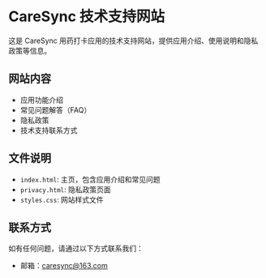 # CareSync 技术支持网站

这是 CareSync 用药打卡应用的技术支持网站，提供应用介绍、使用说明和隐私政策等信息。

## 网站内容

- 应用功能介绍
- 常见问题解答（FAQ）
- 隐私政策
- 技术支持联系方式

## 文件说明

- `index.html`: 主页，包含应用介绍和常见问题
- `privacy.html`: 隐私政策页面
- `styles.css`: 网站样式文件

## 联系方式

如有任何问题，请通过以下方式联系我们：
- 邮箱：caresync@163.com 